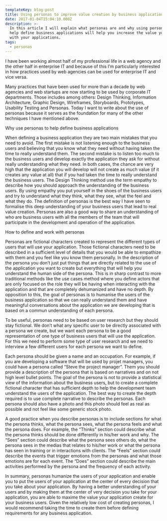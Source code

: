 ```yaml
---
templateKey: blog-post
title: Using personas to improve value creation by business applications
date: 2017-01-04T15:04:10.000Z
description: >-
  In this article I will explain what personas are and why using personas to
  help define business applications will help you increase the value you create
  with your applications.
tags:
  - personas
---
```

I have been working almost half of my professional life in a web agency and the other half in enterprise IT and because of this I’m particularly interested in how practices used by web agencies can be used for enterprise IT and vice versa.

Many practices that have been used for more than a decade by web agencies and web startups are now starting to be used by corporate IT departments. Those includes among others: Design Thinking, Information Architecture, Graphic Design, Wireframes, Storyboards, Prototypes, Usability Testing and Personas. Today I want to write about the use of personas because it serves as the foundation for many of the other techniques I have mentioned above.

Why use personas to help define business applications

When defining a business application they are two main mistakes that you need to avoid. The first mistake is not listening enough to the business users and believing that you know what they need without having taken the time to really understand them. The second mistake is to listen too much to the business users and develop exactly the application they ask for without really understanding what they need. In both cases, the chance are very high that the application you will develop will not create as much value (if it creates any value at all) that if you had taken the time to really understand the business users. The Design Thinking method use the term empathy to describe how you should approach the understanding of the business users. By using empathy you put yourself in the shoes of the business users and try to understand what they think, what they see, what the feel and what they do. The definition of personas is the best way I have seen to formalise this deep understanding of your business users that lead to real value creation. Personas are also a good way to share an understanding of who are business users with all the members of the team that will participate in the development and operation of the application.

How to define and work with personas

Personas are fictional characters created to represent the different types of users that will use your application. Those fictional characters need to be described in a sufficient level of details that you would be able to empathize with them and you feel like you know them personally. In the description of the persona you don’t just put things that are directly related to the use of the application you want to create but everything that will help you understand the human side of the persona. This is in sharp contrast to more traditional methods like the use cases method where you define actors that are only focused on the role they will be having when interacting with the application and that are completely dehumanized and have no depth. By opposition to this, the goal of personas is to humanise the users of the business application so that we can really understand them and have meaningful conversations about the application we are developing that is based on a commun understanding of each persona.

To be useful, personas need to be based on user research but they should stay fictional. We don’t what any specific user to be directly associated with a persona we create, but we want each persona to be a good representation of one type of business users that will use the application. For this we need to perform some type of user research and we need to interview a few different users for each persona we want to define.

Each persona should be given a name and an occupation. For example, if you are developing a software that will be used by projet managers, you could have a persona called “Steve the project manager”. Them you should provide a description of the persona that is based on narratives and on not high level bullet points. The goal of the persona is not to provide a statistical view of the information about the business users, but to create a complete fictional character that has sufficient depth to help the development team understand the users of the application. The best way to create the depth required is to use complete narrative to describe the personas. Each persona should also have a photo and this photo should feel as real as possible and not feel like some generic stock photo.

A good practice when you describe personas is to include sections for what the persona thinks, what the persona sees, what the persona feels and what the persona does. For example, the “Thinks” section could describe what the persona thinks should be done differently in his/her work and why. The “Sees” section could describe what the persona sees others do, what the persona sees in the medias that relates to his/her work or what the persona has seen in training or in interactions with clients. The “Feels” section could describe the events that trigger emotions from the personas and what those emotions are for each event. The “Does” section could describe the main activities performed by the persona and the frequency of each activity.

In summary, personas humanize the users of your application and enable you to put the users of your application at the center of every decision that you take about your application. By having a better understanding of your users and by making them at the center of very decision you take for your application, you are able to maxime the value your application create for your business users. Given the relatively low cost of creating personas, I would recommend taking the time to create them before defining requirements for any business application.
